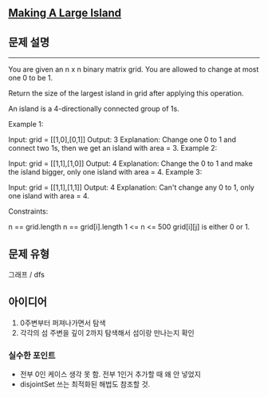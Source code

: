 [Making A Large Island](https://leetcode.com/problems/making-a-large-island/description/?envType=daily-question&envId=2025-01-31)
---
## 문제 설명
---
You are given an n x n binary matrix grid. You are allowed to change at most one 0 to be 1.

Return the size of the largest island in grid after applying this operation.

An island is a 4-directionally connected group of 1s.

 

Example 1:

Input: grid = [[1,0],[0,1]]
Output: 3
Explanation: Change one 0 to 1 and connect two 1s, then we get an island with area = 3.
Example 2:

Input: grid = [[1,1],[1,0]]
Output: 4
Explanation: Change the 0 to 1 and make the island bigger, only one island with area = 4.
Example 3:

Input: grid = [[1,1],[1,1]]
Output: 4
Explanation: Can't change any 0 to 1, only one island with area = 4.
 

Constraints:

n == grid.length
n == grid[i].length
1 <= n <= 500
grid[i][j] is either 0 or 1.

 
## 문제 유형

그래프 / dfs

## 아이디어

1. 0주변부터 퍼져나가면서 탐색
2. 각각의 섬 주변을 깊이 2까지 탐색해서 섬이랑 만나는지 확인

### 실수한 포인트
- 전부 0인 케이스 생각 못 함. 전부 1인거 추가할 때 왜 안 넣었지
- disjointSet 쓰는 최적화된 해법도 참조할 것. 
